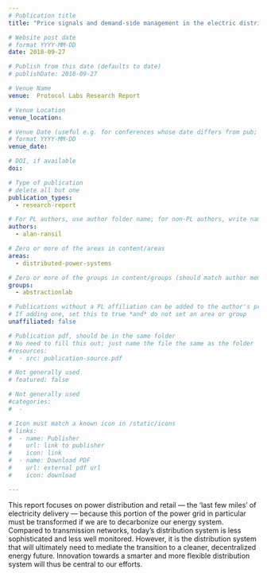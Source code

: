 ```yaml
---
# Publication title
title: "Price signals and demand-side management in the electric distribution and retail system"

# Website post date
# format YYYY-MM-DD
date: 2018-09-27

# Publish from this date (defaults to date)
# publishDate: 2018-09-27

# Venue Name
venue:  Protocol Labs Research Report

# Venue Location
venue_location:

# Venue Date (useful e.g. for conferences whose date differs from pub; defaults to date)
# format YYYY-MM-DD
venue_date:

# DOI, if available
doi:

# Type of publication
# delete all but one
publication_types:
  - research-report

# For PL authors, use author folder name; for non-PL authors, write name as in paper within ""
authors:
  - alan-ransil

# Zero or more of the areas in content/areas
areas:
  - distributed-power-systems

# Zero or more of the groups in content/groups (should match author membership)
groups:
  - abstractionlab

# Publications without a PL affiliation can be added to the author's profile without showing up elsewhere
# If adding one, set this to true *and* do not set an area or group
unaffiliated: false

# Publication pdf, should be in the same folder
# No need to fill this out; just name the file the same as the folder
#resources:
#  - src: publication-source.pdf

# Not generally used
# featured: false

# Not generally used
#categories:
#  -

# Icon must match a known icon in /static/icons
# links:
#  - name: Publisher
#    url: link to publisher
#    icon: link
#  - name: Download PDF
#    url: external pdf url
#    icon: download

---
```


This report focuses on power distribution and retail — the ‘last few miles’ of electricity delivery — because this portion of the power grid in particular must be transformed if we are to decarbonize our energy system. Compared to transmission networks, today’s distribution system is less sophisticated and less well monitored. However, it is the distribution system that will ultimately need to mediate the transition to a cleaner, decentralized energy future. Innovation towards a smarter and more flexible distribution system will thus be central to our efforts.
